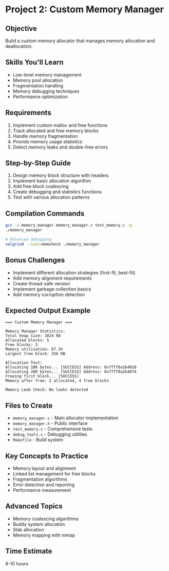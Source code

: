 # Project 2: Custom Memory Manager

## Objective
Build a custom memory allocator that manages memory allocation and deallocation.

## Skills You'll Learn
- Low-level memory management
- Memory pool allocation
- Fragmentation handling
- Memory debugging techniques
- Performance optimization

## Requirements
1. Implement custom malloc and free functions
2. Track allocated and free memory blocks
3. Handle memory fragmentation
4. Provide memory usage statistics
5. Detect memory leaks and double-free errors

## Step-by-Step Guide
1. Design memory block structure with headers
2. Implement basic allocation algorithm
3. Add free block coalescing
4. Create debugging and statistics functions
5. Test with various allocation patterns

## Compilation Commands
```bash
gcc -o memory_manager memory_manager.c test_memory.c -g
./memory_manager

# Advanced debugging
valgrind --tool=memcheck ./memory_manager
```

## Bonus Challenges
- Implement different allocation strategies (first-fit, best-fit)
- Add memory alignment requirements
- Create thread-safe version
- Implement garbage collection basics
- Add memory corruption detection

## Expected Output Example
```
=== Custom Memory Manager ===

Memory Manager Statistics:
Total heap size: 1024 KB
Allocated blocks: 5
Free blocks: 3
Memory utilization: 67.3%
Largest free block: 256 KB

Allocation Test:
Allocating 100 bytes... [SUCCESS] Address: 0x7fff8a2b4010
Allocating 200 bytes... [SUCCESS] Address: 0x7fff8a2b4074
Freeing first block... [SUCCESS]
Memory after free: 2 allocated, 4 free blocks

Memory Leak Check: No leaks detected
```

## Files to Create
- `memory_manager.c` - Main allocator implementation
- `memory_manager.h` - Public interface
- `test_memory.c` - Comprehensive tests
- `debug_tools.c` - Debugging utilities
- `Makefile` - Build system

## Key Concepts to Practice
- Memory layout and alignment
- Linked list management for free blocks
- Fragmentation algorithms
- Error detection and reporting
- Performance measurement

## Advanced Topics
- Memory coalescing algorithms
- Buddy system allocation
- Slab allocation
- Memory mapping with mmap

## Time Estimate
8-10 hours
